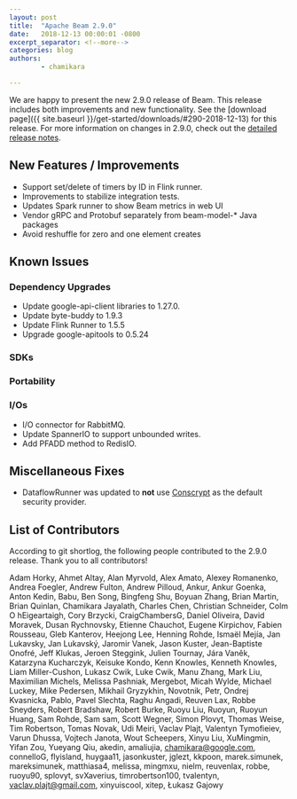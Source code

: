 ```yaml
---
layout: post
title:  "Apache Beam 2.9.0"
date:   2018-12-13 00:00:01 -0800
excerpt_separator: <!--more-->
categories: blog
authors:
        - chamikara

---
```

<!--
Licensed under the Apache License, Version 2.0 (the "License");
you may not use this file except in compliance with the License.
You may obtain a copy of the License at

http://www.apache.org/licenses/LICENSE-2.0

Unless required by applicable law or agreed to in writing, software
distributed under the License is distributed on an "AS IS" BASIS,
WITHOUT WARRANTIES OR CONDITIONS OF ANY KIND, either express or implied.
See the License for the specific language governing permissions and
limitations under the License.
-->

We are happy to present the new 2.9.0 release of Beam. This release includes both improvements and new functionality.
See the [download page]({{ site.baseurl }}/get-started/downloads/#290-2018-12-13) for this release.<!--more-->
For more information on changes in 2.9.0, check out the
[detailed release notes](https://issues.apache.org/jira/secure/ReleaseNote.jspa?projectId=12319527&version=12344258).

## New Features / Improvements
* Support set/delete of timers by ID in Flink runner.
* Improvements to stabilize integration tests.
* Updates Spark runner to show Beam metrics in web UI
* Vendor gRPC and Protobuf separately from beam-model-* Java packages
* Avoid reshuffle for zero and one element creates

## Known Issues

### Dependency Upgrades
* Update google-api-client libraries to 1.27.0.
* Update byte-buddy to 1.9.3
* Update Flink Runner to 1.5.5
* Upgrade google-apitools to 0.5.24

### SDKs

### Portability

### I/Os

* I/O connector for RabbitMQ.
* Update SpannerIO to support unbounded writes.
* Add PFADD method to RedisIO.

## Miscellaneous Fixes
* DataflowRunner was updated to **not** use [Conscrypt](https://github.com/google/conscrypt) as the default security provider.


## List of Contributors

According to git shortlog, the following people contributed
to the 2.9.0 release. Thank you to all contributors!

Adam Horky, Ahmet Altay, Alan Myrvold, Alex Amato, Alexey Romanenko, Andrea Foegler, Andrew Fulton, Andrew Pilloud, Ankur, Ankur Goenka, Anton Kedin, Babu, Ben Song, Bingfeng Shu, Boyuan Zhang, Brian Martin, Brian Quinlan, Chamikara Jayalath, Charles Chen, Christian Schneider, Colm O hEigeartaigh, Cory Brzycki, CraigChambersG, Daniel Oliveira, David Moravek, Dusan Rychnovsky, Etienne Chauchot, Eugene Kirpichov, Fabien Rousseau, Gleb Kanterov, Heejong Lee, Henning Rohde, Ismaël Mejía, Jan Lukavsky, Jan Lukavský, Jaromir Vanek, Jason Kuster, Jean-Baptiste Onofré, Jeff Klukas, Jeroen Steggink, Julien Tournay, Jára Vaněk, Katarzyna Kucharczyk, Keisuke Kondo, Kenn Knowles, Kenneth Knowles, Liam Miller-Cushon, Lukasz Cwik, Luke Cwik, Manu Zhang, Mark Liu, Maximilian Michels, Melissa Pashniak, Mergebot, Micah Wylde, Michael Luckey, Mike Pedersen, Mikhail Gryzykhin, Novotnik,  Petr, Ondrej Kvasnicka, Pablo, Pavel Slechta, Raghu Angadi, Reuven Lax, Robbe Sneyders, Robert Bradshaw, Robert Burke, Ruoyu Liu, Ruoyun, Ruoyun Huang, Sam Rohde, Sam sam, Scott Wegner, Simon Plovyt, Thomas Weise, Tim Robertson, Tomas Novak, Udi Meiri, Vaclav Plajt, Valentyn Tymofieiev, Varun Dhussa, Vojtech Janota, Wout Scheepers, Xinyu Liu, XuMingmin, Yifan Zou, Yueyang Qiu, akedin, amaliujia, chamikara@google.com, connelloG, flyisland, huygaa11, jasonkuster, jglezt, kkpoon, marek.simunek, mareksimunek, matthiasa4, melissa, mingmxu, nielm, reuvenlax, robbe, ruoyu90, splovyt, svXaverius, timrobertson100, tvalentyn, vaclav.plajt@gmail.com, xinyuiscool, xitep, Łukasz Gajowy
